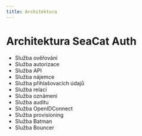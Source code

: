 ```yaml
---
title: Architektura
---
```


# Architektura SeaCat Auth

 * Služba ověřování
 * Služba autorizace
 * Služba API
 * Služba nájemce
 * Služba přihlašovacích údajů
 * Služba relací
 * Služba oznámení
 * Služba auditu
 * Služba OpenIDConnect
 * Služba provisioning
 * Služba Batman
 * Služba Bouncer